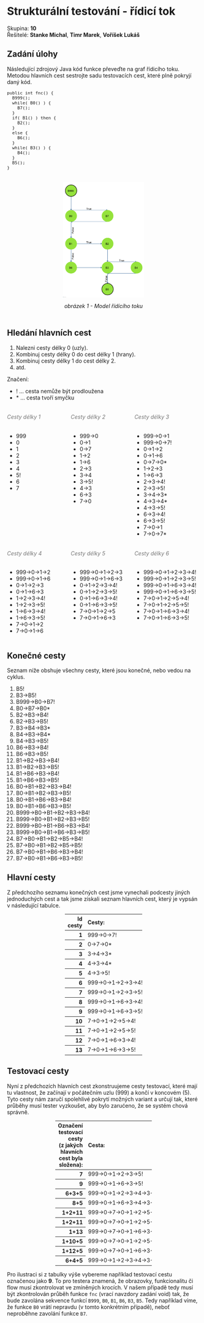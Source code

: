 <style>
h6 {
		color: #777777;
}
.labeled-img {
  text-align: center;
  padding: 20px;

}
.labeled-img .label {
  font-size: 100%;
  font-style: italic;
}
.labeled-img img {
  max-width: 50%;
  display: block;
  margin: 0px auto;
  margin-bottom: 1em;
}
.centered-box {
  margin: 0px auto;
}
</style>

<h1>Strukturální testování - řídicí tok</h1>
Skupina: <strong>10</strong><br>
Řešitelé: <strong>Stanke Michal</strong>, <strong>Timr Marek</strong>, <strong>Voříšek Lukáš</strong>

<h2>Zadání úlohy</h2>
<p>Následující zdrojový Java kód funkce převeďte na graf řídicího toku. Metodou
hlavních cest sestrojte sadu testovacích cest, které plně pokryjí daný kód.</p>

<pre style="font-size: .8em">
public int fnc() {
  B999();
  while( B0() ) {
    B7();
  }
  if( B1() ) then {
    B2();
  }
  else {
    B6();
  }
  while( B3() ) {
    B4();
  }
  B5();
}
</pre>

<div class="labeled-img">
  <img src="graph.png" style="max-height: 300px;" />
  <span class="label">obrázek 1 - Model řídícího toku</span>
</div>

<div class="page-break"></div>

<h2>Hledání hlavních cest</h2>
<p>
	<ol>
		<li>Nalezni cesty délky 0 (uzly).</li>
		<li>Kombinuj cesty délky 0 do cest délky 1 (hrany).</li>
		<li>Kombinuj cesty délky 1 do cest délky 2.</li>
		<li>atd.</li>
	</ol>
	Značení:
	<ul>
		<li>! ... cesta nemůže být prodloužena</li>
		<li>* ... cesta tvoří smyčku</li>
	</ul>
</p>


<div style="float: left; width: 33%; vertical-align: top;">
	<h6>Cesty délky 1</h6>
	<ul>  
		<li>999</li>
		<li>0</li>
		<li>1</li>
		<li>2</li>
		<li>3</li>
		<li>4</li>
		<li>5!</li>
		<li>6</li>
		<li>7</li>
	<ul>
</div>

<div style="float: left; width: 33%; vertical-align: top;">
	<h6>Cesty délky 2</h6>
	<ul>
		<li>999&rarr;0</li>
		<li>0&rarr;1</li>
		<li>0&rarr;7</li>
		<li>1&rarr;2</li>
		<li>1&rarr;6</li>
		<li>2&rarr;3</li>
		<li>3&rarr;4</li>
		<li>3&rarr;5!</li>
		<li>4&rarr;3</li>
		<li>6&rarr;3</li>
		<li>7&rarr;0</li>
	</ul>
</div>

<div style="float: left; width: 33%; vertical-align: top;">
	<h6>Cesty délky 3</h6>
	<ul>
		<li>999&rarr;0&rarr;1</li>
		<li>999&rarr;0&rarr;7!</li>
		<li>0&rarr;1&rarr;2</li>
		<li>0&rarr;1&rarr;6</li>
		<li>0&rarr;7&rarr;0*</li>
		<li>1&rarr;2&rarr;3</li>
		<li>1&rarr;6&rarr;3</li>
		<li>2&rarr;3&rarr;4!</li>
		<li>2&rarr;3&rarr;5!</li>
		<li>3&rarr;4&rarr;3*</li>
		<li>4&rarr;3&rarr;4*</li>
		<li>4&rarr;3&rarr;5!</li>
		<li>6&rarr;3&rarr;4!</li>
		<li>6&rarr;3&rarr;5!</li>
		<li>7&rarr;0&rarr;1</li>
		<li>7&rarr;0&rarr;7*</li>
	</ul>
</div>

<div style="float: left; width: 33%; vertical-align: top;">
	<h6>Cesty délky 4</h6>
	<ul>
		<li>999&rarr;0&rarr;1&rarr;2</li>
		<li>999&rarr;0&rarr;1&rarr;6</li>
		<li>0&rarr;1&rarr;2&rarr;3</li>
		<li>0&rarr;1&rarr;6&rarr;3</li>
		<li>1&rarr;2&rarr;3&rarr;4!</li>
		<li>1&rarr;2&rarr;3&rarr;5!</li>
		<li>1&rarr;6&rarr;3&rarr;4!</li>
		<li>1&rarr;6&rarr;3&rarr;5!</li>
		<li>7&rarr;0&rarr;1&rarr;2</li>
		<li>7&rarr;0&rarr;1&rarr;6</li>
	</ul>
</div>

<div style="float: left; width: 33%; vertical-align: top;">
	<h6>Cesty délky 5</h6>
	<ul>
		<li>999&rarr;0&rarr;1&rarr;2&rarr;3</li>
		<li>999&rarr;0&rarr;1&rarr;6&rarr;3</li>
		<li>0&rarr;1&rarr;2&rarr;3&rarr;4!</li>
		<li>0&rarr;1&rarr;2&rarr;3&rarr;5!</li>
		<li>0&rarr;1&rarr;6&rarr;3&rarr;4!</li>
		<li>0&rarr;1&rarr;6&rarr;3&rarr;5!</li>
		<li>7&rarr;0&rarr;1&rarr;2&rarr;5</li>
		<li>7&rarr;0&rarr;1&rarr;6&rarr;3</li>
	</ul>
</div>

<div style="float: left; width: 33%; vertical-align: top;">
	<h6>Cesty délky 6</h6>
	<ul>
		<li>999&rarr;0&rarr;1&rarr;2&rarr;3&rarr;4!</li>
		<li>999&rarr;0&rarr;1&rarr;2&rarr;3&rarr;5!</li>
		<li>999&rarr;0&rarr;1&rarr;6&rarr;3&rarr;4!</li>
		<li>999&rarr;0&rarr;1&rarr;6&rarr;3&rarr;5!</li>
		<li>7&rarr;0&rarr;1&rarr;2&rarr;5&rarr;4!</li>
		<li>7&rarr;0&rarr;1&rarr;2&rarr;5&rarr;5!</li>
		<li>7&rarr;0&rarr;1&rarr;6&rarr;3&rarr;4!</li>
		<li>7&rarr;0&rarr;1&rarr;6&rarr;3&rarr;5!</li>
	</ul>
</div>

<div style="clear: both;"></div>

<div class="page-break"></div>

<h2>Konečné cesty</h2>
Seznam níže obshuje všechny cesty, které jsou konečné, nebo vedou na cyklus.
<ol>
	<li>B5!</li>
	<li>B3&rarr;B5!</li>
	<li>B999&rarr;B0&rarr;B7!</li>
	<li>B0&rarr;B7&rarr;B0*</li>
	<li>B2&rarr;B3&rarr;B4!</li>
	<li>B2&rarr;B3&rarr;B5!</li>
	<li>B3&rarr;B4&rarr;B3*</li>
	<li>B4&rarr;B3&rarr;B4*</li>
	<li>B4&rarr;B3&rarr;B5!</li>
	<li>B6&rarr;B3&rarr;B4!</li>
	<li>B6&rarr;B3&rarr;B5!</li>
	<li>B1&rarr;B2&rarr;B3&rarr;B4!</li>
	<li>B1&rarr;B2&rarr;B3&rarr;B5!</li>
	<li>B1&rarr;B6&rarr;B3&rarr;B4!</li>
	<li>B1&rarr;B6&rarr;B3&rarr;B5!</li>
	<li>B0&rarr;B1&rarr;B2&rarr;B3&rarr;B4!</li>
	<li>B0&rarr;B1&rarr;B2&rarr;B3&rarr;B5!</li>
	<li>B0&rarr;B1&rarr;B6&rarr;B3&rarr;B4!</li>
	<li>B0&rarr;B1&rarr;B6&rarr;B3&rarr;B5!</li>
	<li>B999&rarr;B0&rarr;B1&rarr;B2&rarr;B3&rarr;B4!</li>
	<li>B999&rarr;B0&rarr;B1&rarr;B2&rarr;B3&rarr;B5!</li>
	<li>B999&rarr;B0&rarr;B1&rarr;B6&rarr;B3&rarr;B4!</li>
	<li>B999&rarr;B0&rarr;B1&rarr;B6&rarr;B3&rarr;B5!</li>
	<li>B7&rarr;B0&rarr;B1&rarr;B2&rarr;B5&rarr;B4!</li>
	<li>B7&rarr;B0&rarr;B1&rarr;B2&rarr;B5&rarr;B5!</li>
	<li>B7&rarr;B0&rarr;B1&rarr;B6&rarr;B3&rarr;B4!</li>
	<li>B7&rarr;B0&rarr;B1&rarr;B6&rarr;B3&rarr;B5!</li>
</ol>

<div class="page-break"></div>

<h2>Hlavní cesty</h2>
<p>
	Z předchozího seznamu konečných cest jsme vynechali podcesty jiných
	jednoduchých cest a tak jsme získali seznam hlavních cest, který je
	vypsán v následující tabulce.
</p>
<table style="margin:0px auto;width:40%">
	<thead style="">
		<th style="text-align: right">Id cesty</th>
		<th style="text-align: left">Cesty:</th>
	</thead>
	<tr style="">
		<th style="text-align: right">1</th>
		<td style="text-align: left;">999&rarr;0&rarr;7!</td>
	</td>
	<tr style="">
		<th style="text-align: right">2</th>
		<td style="text-align: left;">0&rarr;7&rarr;0*</td>
	</td>
	<tr style="">
		<th style="text-align: right">3</th>
		<td style="text-align: left;">3&rarr;4&rarr;3*</td>
	</td>
	<tr style="">
		<th style="text-align: right">4</th>
		<td style="text-align: left;">4&rarr;3&rarr;4*</td>
	</td>
	<tr style="">
		<th style="text-align: right">5</th>
		<td style="text-align: left;">4&rarr;3&rarr;5!</td>
	</td>
	<tr style="">
		<th style="text-align: right">6</th>
		<td style="text-align: left;">999&rarr;0&rarr;1&rarr;2&rarr;3&rarr;4!</td>
	</td>
	<tr style="">
		<th style="text-align: right">7</th>
		<td style="text-align: left;">999&rarr;0&rarr;1&rarr;2&rarr;3&rarr;5!</td>
	</td>
	<tr style="">
		<th style="text-align: right">8</th>
		<td style="text-align: left;">999&rarr;0&rarr;1&rarr;6&rarr;3&rarr;4!</td>
	</td>
	<tr style="">
		<th style="text-align: right">9</th>
		<td style="text-align: left;">999&rarr;0&rarr;1&rarr;6&rarr;3&rarr;5!</td>
	</td>
	<tr style="">
		<th style="text-align: right">10</th>
		<td style="text-align: left;">7&rarr;0&rarr;1&rarr;2&rarr;5&rarr;4!</td>
	</td>
	<tr style="">
		<th style="text-align: right">11</th>
		<td style="text-align: left;">7&rarr;0&rarr;1&rarr;2&rarr;5&rarr;5!</td>
	</td>
	<tr style="">
		<th style="text-align: right">12</th>
		<td style="text-align: left;">7&rarr;0&rarr;1&rarr;6&rarr;3&rarr;4!</td>
	</td>
	<tr style="">
		<th style="text-align: right">13</th>
		<td style="text-align: left;">7&rarr;0&rarr;1&rarr;6&rarr;3&rarr;5!</td>
	</td>
</table>

<div class="page-break"></div>

<h2>Testovací cesty</h2>
<p>
	Nyní z předchozích hlavních cest zkonstruujeme cesty testovací, které mají
	tu vlastnost, že začínají v počátečním uzlu (999) a končí v koncovém (5).
	Tyto cesty nám zaručí spolehlivé pokrytí možných variant a určují tak,
	které průběhy musí tester vyzkoušet, aby bylo zarućeno, že se systém
	chová správně.
</p>
<table style="margin:0px auto;width:50%">
	<thead style="">
		<th style="text-align: right">Označení testovací cesty <br /> (z jakých hlavních cest byla složena):</th>
		<th style="text-align: left">Cesta:</th>
	</thead>
	<tr style="">
		<th style="text-align: right">7</th>
		<td style="text-align: left;">999&rarr;0&rarr;1&rarr;2&rarr;3&rarr;5!</td>
	</td>
	<tr style="">
		<th style="text-align: right">9</th>
		<td style="text-align: left;">999&rarr;0&rarr;1&rarr;6&rarr;3&rarr;5!</td>
	</td>
	<tr style="">
		<th style="text-align: right">6+3+5</th>
		<td style="text-align: left;">999&rarr;0&rarr;1&rarr;2&rarr;3&rarr;4&rarr;3&rarr;5!</td>
	</td>
	<tr style="">
		<th style="text-align: right">8+5</th>
		<td style="text-align: left;">999&rarr;0&rarr;1&rarr;6&rarr;3&rarr;4&rarr;3&rarr;5!</td>
	</td>
	<tr style="">
		<th style="text-align: right">1+2+11</th>
		<td style="text-align: left;">999&rarr;0&rarr;7&rarr;0&rarr;1&rarr;2&rarr;5&rarr;5!</td>
	</td>
  <tr style="">
		<th style="text-align: right">1+2+11</th>
		<td style="text-align: left;">999&rarr;0&rarr;7&rarr;0&rarr;1&rarr;2&rarr;5&rarr;5!</td>
	</td>
	<tr style="">
		<th style="text-align: right">1+13</th>
		<td style="text-align: left;">999&rarr;0&rarr;7&rarr;0&rarr;1&rarr;6&rarr;3&rarr;5!</td>
	</td>
	<tr style="">
		<th style="text-align: right">1+10+5</th>
		<td style="text-align: left;">999&rarr;0&rarr;7&rarr;0&rarr;1&rarr;2&rarr;5&rarr;4&rarr;3&rarr;5!</td>
	</td>
	<tr style="">
		<th style="text-align: right">1+12+5</th>
		<td style="text-align: left;">999&rarr;0&rarr;7&rarr;0&rarr;1&rarr;6&rarr;3&rarr;4&rarr;3&rarr;5!</td>
	</td>
	<tr style="">
		<th style="text-align: right">6+4+5</th>
		<td style="text-align: left;">999&rarr;0&rarr;1&rarr;2&rarr;3&rarr;4&rarr;3&rarr;4&rarr;3&rarr;5!</td>
	</td>
</table>

Pro ilustraci si z tabulky výše vybereme například testovací cestu označenou
jako **9**. To pro testera znamená, že obrazovky, funkcionalitu či flow musí
zkontrolovat ve zmíněných krocích. V našem případě tedy musí být zkontrolován
průběh funkce `fnc` (vrací navzdory zadání void) tak, že bude zavolána sekvence
funkcí `B999`, `B0`, `B1`, `B6`, `B3`, `B5`. Tedy například víme, že funkce `B0`
vrátí nepravdu (v tomto konkrétním případě), neboť neproběhne zavolání funkce
`B7`.
